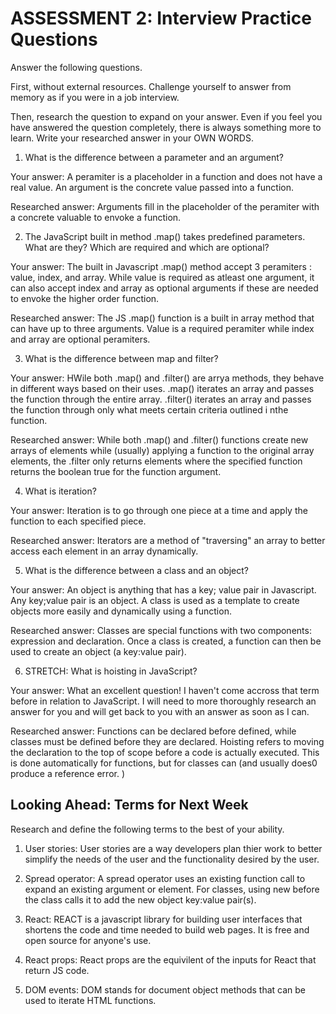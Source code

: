 # ASSESSMENT 2: Interview Practice Questions

Answer the following questions.

First, without external resources. Challenge yourself to answer from memory as if you were in a job interview.

Then, research the question to expand on your answer. Even if you feel you have answered the question completely, there is always something more to learn. Write your researched answer in your OWN WORDS.

1. What is the difference between a parameter and an argument?

Your answer: A peramiter is a placeholder in a function and does not have a real value. An argument is the concrete value passed into a function.

Researched answer: Arguments fill in the placeholder of the peramiter with a concrete valuable to envoke a function. 

2. The JavaScript built in method .map() takes predefined parameters. What are they? Which are required and which are optional?

Your answer: The built in Javascript .map() method accept 3 peramiters : value, index, and array. While value is required as atleast one argument, it can also accept index and array as optional arguments if these are needed to envoke the higher order function.

Researched answer: The JS .map() function is a built in array method that can have up to three arguments. Value is a required peramiter while index and array are optional peramiters. 

3. What is the difference between map and filter?

Your answer: HWile both .map() and .filter() are arrya methods, they behave in different ways based on their uses. .map() iterates an array and passes the function through the entire array. .filter() iterates an array and passes the function through only what meets certain criteria outlined i nthe function. 

Researched answer: While both .map() and .filter() functions create new arrays of elements while (usually) applying a function to the original array elements, the .filter only returns elements where the specified function returns the boolean true for the function argument. 

4. What is iteration?

Your answer: Iteration is to go through one piece at a time and apply the function to each specified piece. 

Researched answer: Iterators are a method of "traversing" an array to better access each element in an array dynamically. 

5. What is the difference between a class and an object?

Your answer: An object is anything that has a key; value pair in Javascript. Any key;value pair is an object. A class is used as a template to create objects more easily and dynamically using a function. 

Researched answer: Classes are special functions with two components: expression and declaration. Once a class is created, a function can then be used to create an object (a key:value pair). 

6. STRETCH: What is hoisting in JavaScript?

Your answer: What an excellent question! I haven't come accross that term before in relation to JavaScript. I will need to more thoroughly research an answer for you and will get back to you  with an answer as soon as I can. 

Researched answer: Functions can be declared before defined, while classes must be defined before they are declared. Hoisting refers to moving the declaration to the top of scope before a code is actually executed. This is done automatically for functions, but for classes can (and usually does0 produce a reference error. )

## Looking Ahead: Terms for Next Week

Research and define the following terms to the best of your ability.

1. User stories: User stories are a way developers plan thier work to better simplify the needs of the user and the functionality desired by the user. 

2. Spread operator: A spread operator uses an existing function call to expand an existing argument or element. For classes, using new before the class calls it to add the new object key:value pair(s). 

3. React: REACT is a javascript library for building user interfaces that shortens the code and time needed to build web pages. It is free and open source for anyone's use. 

4. React props: React props are the equivilent of the inputs for React that return JS code. 

5. DOM events: DOM stands for document object methods that can be used to iterate HTML functions. 
